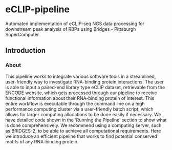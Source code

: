 # eCLIP-pipeline
Automated implementation of eCLIP-seq NGS data processing for downstream peak analysis of RBPs using Bridges - Pittsburgh SuperComputer

## Introduction
### About
This pipeline works to integrate various software tools in a streamlined, user-friendly way to investigate RNA-binding protein interactions. The user is able to input a paired-end library type eCLIP dataset, retrievable from the ENCODE website, which gets processed through our pipeline to receive functional information about their RNA-binding protein of interest. This entire workflow is executable through the command line on a high performance computing cluster via a user-friendly batch script, which allows for larger computing allocations to be done easily if necessary. We have detailed code shown in the ‘Running the Pipeline’ section to show what is done comprehensively. We recommend using a computing server, such as BRIDGES-2, to be able to achieve all computational requirements. Here we introduce an efficient pipeline that works to find potential conserved motifs of any RNA-binding protein.
